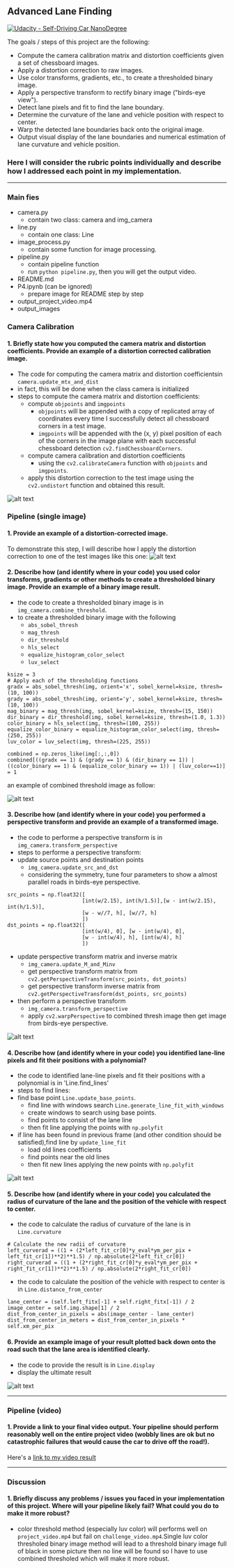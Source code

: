 ## Advanced Lane Finding
[![Udacity - Self-Driving Car NanoDegree](https://s3.amazonaws.com/udacity-sdc/github/shield-carnd.svg)](http://www.udacity.com/drive)


The goals / steps of this project are the following:

* Compute the camera calibration matrix and distortion coefficients given a set of chessboard images.
* Apply a distortion correction to raw images.
* Use color transforms, gradients, etc., to create a thresholded binary image.
* Apply a perspective transform to rectify binary image ("birds-eye view").
* Detect lane pixels and fit to find the lane boundary.
* Determine the curvature of the lane and vehicle position with respect to center.
* Warp the detected lane boundaries back onto the original image.
* Output visual display of the lane boundaries and numerical estimation of lane curvature and vehicle position.

[//]: # (Image References)

[image1]: ./examples/undistort_output.png "Undistorted"
[image2]: ./output_images/undistort.jpg "Undistorted"
[image3]: ./output_images/combine_threshold.jpg "Binary Example"
[image4]: ./output_images/binary_top_down_image.jpg "binary_top_down_image"
[image5]: ./output_images/find_lane_line.jpg "find_lane_line"
[image6]: ./output_images/result.jpg "Output"
[video1]: ./ouput_project_video.mp4 "Video"


### Here I will consider the rubric points individually and describe how I addressed each point in my implementation.  

---
### Main fies
- camera.py
  - contain two class: camera and img_camera
- line.py
  - contain one class: Line
- image_process.py
  - contain some function for image processing.
- pipeline.py
  - contain pipeline function
  - run `python pipeline.py`, then you will get the output video.
- README.md
- P4.ipynb (can be ignored)
  - prepare image for README step by step
- output_project_video.mp4
- output_images

### Camera Calibration

#### 1. Briefly state how you computed the camera matrix and distortion coefficients. Provide an example of a distortion corrected calibration image.

- The code for computing the camera matrix and distortion coefficientsin `camera.update_mtx_and_dist`
- in fact, this will be done when the class camera is initialized
- steps to compute the camera matrix and distortion coefficients:
    - compute `objpoints` and `imgpoints`
      - `objpoints` will be appended with a copy of replicated array of coordinates every time I successfully detect all chessboard corners in a test image.
      - `imgpoints` will be appended with the (x, y) pixel position of each of the corners in the image plane with each successful chessboard detection `cv2.findChessboardCorners`.  
    - compute camera calibration and distortion coefficients
      - using the `cv2.calibrateCamera` function with `objpoints` and `imgpoints`.
    - apply this distortion correction to the test image using the `cv2.undistort` function and obtained this result.


![alt text][image1]

### Pipeline (single image)

#### 1. Provide an example of a distortion-corrected image.

To demonstrate this step, I will describe how I apply the distortion correction to one of the test images like this one:
![alt text][image2]

#### 2. Describe how (and identify where in your code) you used color transforms, gradients or other methods to create a thresholded binary image.  Provide an example of a binary image result.

- the code to create a thresholded binary image is in `img_camera.combine_threshold`.
- to create a thresholded binary image with the following
    - `abs_sobel_thresh`
    - `mag_thresh`
    - `dir_threshold`
    - `hls_select`
    - `equalize_histogram_color_select`
    - `luv_select`

```
ksize = 3
# Apply each of the thresholding functions
gradx = abs_sobel_thresh(img, orient='x', sobel_kernel=ksize, thresh=(10, 100))
grady = abs_sobel_thresh(img, orient='y', sobel_kernel=ksize, thresh=(10, 100))
mag_binary = mag_thresh(img, sobel_kernel=ksize, thresh=(15, 150))
dir_binary = dir_threshold(img, sobel_kernel=ksize, thresh=(1.0, 1.3))
color_binary = hls_select(img, thresh=(100, 255))
equalize_color_binary = equalize_histogram_color_select(img, thresh=(250, 255))
luv_color = luv_select(img, thresh=(225, 255))

combined = np.zeros_like(img[:,:,0])
combined[((gradx == 1) & (grady == 1) & (dir_binary == 1)) | ((color_binary == 1) & (equalize_color_binary == 1)) | (luv_color==1)] = 1
```
an example of combined threshold image as follow:

![alt text][image3]

#### 3. Describe how (and identify where in your code) you performed a perspective transform and provide an example of a transformed image.

- the code to performe a perspective transform is in `img_camera.transform_perspective`
- steps to performe a perspective transform:
- update source points and destination points
    - `img_camera.update_src_and_dst`
    - considering the symmetry, tune four parameters to show a almost parallel roads in birds-eye perspective.

```
src_points = np.float32([
                        [int(w/2.15), int(h/1.5)],[w - int(w/2.15), int(h/1.5)],
                        [w - w//7, h], [w//7, h]
                        ])
dst_points = np.float32([
                        [int(w/4), 0], [w - int(w/4), 0],
                        [w - int(w/4), h], [int(w/4), h]
                        ])

```
- update perspective transform matrix and inverse matrix
  - `img_camera.update_M_and_Minv`
  - get perspective transform matrix from `cv2.getPerspectiveTransform(src_points, dst_points)`
  - get perspective transform inverse matrix from `cv2.getPerspectiveTransform(dst_points, src_points)`
- then perform a perspective transform
  - `img_camera.transform_perspective`
  - apply `cv2.warpPerspective` to combined thresh image then get image from birds-eye perspective.

![alt text][image4]

#### 4. Describe how (and identify where in your code) you identified lane-line pixels and fit their positions with a polynomial?

- the code to identified lane-line pixels and fit their positions with a polynomial is in 'Line.find_lines'
- steps to find lines:
- find base point `Line.update_base_points`.
    - find line with windows search `Line.generate_line_fit_with_windows`
    - create windows to search using base points.
    - find points to consist of the lane line
    - then fit line applying the points with `np.polyfit`
- if line has been found in previous frame (and other condition should be satisfied),find line by `update_line_fit`
    - load old lines coefficients
    - find points near the old lines
    - then fit new lines applying the new points with `np.polyfit`


![alt text][image5]

#### 5. Describe how (and identify where in your code) you calculated the radius of curvature of the lane and the position of the vehicle with respect to center.

- the code to calculate the radius of curvature of the lane is in `Line.curvature`
```
# Calculate the new radii of curvature
left_curverad = ((1 + (2*left_fit_cr[0]*y_eval*ym_per_pix + left_fit_cr[1])**2)**1.5) / np.absolute(2*left_fit_cr[0])
right_curverad = ((1 + (2*right_fit_cr[0]*y_eval*ym_per_pix + right_fit_cr[1])**2)**1.5) / np.absolute(2*right_fit_cr[0])
```
- the code to calculate the position of the vehicle with respect to center is in `Line.distance_from_center`
```
lane_center = (self.left_fitx[-1] + self.right_fitx[-1]) / 2
image_center = self.img.shape[1] / 2
dist_from_center_in_pixels = abs(image_center - lane_center)
dist_from_center_in_meters = dist_from_center_in_pixels * self.xm_per_pix
```

#### 6. Provide an example image of your result plotted back down onto the road such that the lane area is identified clearly.

- the code to provide the result is in `Line.display`
- display the ultimate result


![alt text][image6]

---

### Pipeline (video)

#### 1. Provide a link to your final video output.  Your pipeline should perform reasonably well on the entire project video (wobbly lines are ok but no catastrophic failures that would cause the car to drive off the road!).

Here's a [link to my video result](./ouput_project_video.mp4)

---

### Discussion

#### 1. Briefly discuss any problems / issues you faced in your implementation of this project.  Where will your pipeline likely fail?  What could you do to make it more robust?

- color threshold method (especially luv color) will performs well on `project_video.mp4` but fail on `challenge_video.mp4`.Single luv color thresholed binary image method will lead to a threshold binary image full of black in some picture then no line will be found so I have to use combined thresholed which will make it more robust.
